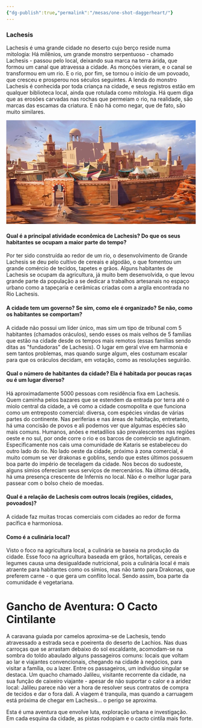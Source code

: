 ```yaml
---
{"dg-publish":true,"permalink":"/mesas/one-shot-daggerheart/"}
---
```


### Lachesis

Lachesis é uma grande cidade no deserto cujo berço reside numa mitologia: Há milênios, um grande monstro serpentuoso - chamado Lachesis - passou pelo local, deixando sua marca na terra árida, que formou um canal que atravessa a cidade. As monções vieram, e o canal se transformou em um rio. E o rio, por fim, se tornou o início de um povoado, que cresceu e prosperou nos séculos seguintes. A lenda do monstro Lachesis é conhecida por toda criança na cidade, e seus registros estão em qualquer biblioteca local, ainda que rotulada como mitologia. Há quem diga que as erosões carvadas nas rochas que permeiam o rio, na realidade, são marcas das escamas da criatura. E não há como negar, que de fato, são muito similares.

![lachesis.jpg](/img/user/Imagens/Mesas/lachesis.jpg)

#### Qual é a principal atividade econômica de Lachesis? Do que os seus habitantes se ocupam a maior parte do tempo?
Por ter sido construída ao redor de um rio, o desenvolvimento de Grande Lachesis se deu pelo cultivo de cereais e algodão, o que fomentou um grande comércio de tecidos, tapetes e grãos. Alguns habitantes de Lachesis se ocupam da agricultura, já muito bem desenvolvida, o que levou grande parte da população a se dedicar a trabalhos artesanais no espaço urbano como a tapeçaria e cerâmicas criadas com a argila encontrada no Rio Lachesis.

#### A cidade tem um governo? Se sim, como ele é organizado? Se não, como os habitantes se comportam?
A cidade não possui um líder único, mas sim um tipo de tribunal com 5 habitantes (chamados oráculos), sendo esses os mais velhos de 5 famílias que estão na cidade desde os tempos mais remotos (essas famílias sendo ditas as "fundadoras" de Lachesis).
O lugar em geral vive em harmonia e sem tantos problemas, mas quando surge algum, eles costumam escalar para que os oráculos decidam, em votação, como as resoluções seguirão.

#### Qual o número de habitantes da cidade? Ela é habitada por poucas raças ou é um lugar diverso?
Há aproximadamente 5000 pessoas com residência fixa em Lachesis. Quem caminha pelos bazares que se estendem da entrada por terra até o miolo central da cidade, a vê como a cidade cosmopolita e que funciona como um entreposto comercial: diversa, com espécies vindas de várias partes do continente. Nas periferias e nas áreas de habitação, entretanto, há uma concisão de povos e ali podemos ver que algumas espécies são mais comuns. Humanos, anões e metadílios são prevalescentes nas regiões oeste e no sul, por onde corre o rio e os barcos de comércio se aglutinam. Especificamente nos cais uma comunidade de Kataris se estabeleceu do outro lado do rio. No lado oeste da cidade, próximo à zona comercial, é muito comum se ver drakonas e goblins, sendo que estes últimos possuem boa parte do império de tecelagem da cidade.
Nos becos do sudoeste, alguns símios ofereciam seus serviços de mercenários. Na última década, há uma presença crescente de Infernis no local. Não é o melhor lugar para passear com o bolso cheio de moedas.

#### Qual é a relação de Lachesis com outros locais (regiões, cidades, povoados)?
A cidade faz muitas trocas comerciais com cidades ao redor de forma pacífica e harmoniosa.

#### Como é a culinária local?
Visto o foco na agricultura local, a culinária se baseia na produção da cidade. Esse foco na agricultura baseada em grãos, hortaliças, cereais e legumes causa uma desigualdade nutricional, pois a culinária local é mais atraente para habitantes como os símios, mas não tanto para Drakonas, que preferem carne - o que gera um conflito local. Sendo assim, boa parte da comunidade é vegetariana.

# Gancho de Aventura: O Cacto Cintilante

A caravana guiada por camelos aproxima-se de Lachesis, tendo atravessado a estrada seca e poeirenta do deserto de Lachios. Nas duas carroças que se arrastam debaixo do sol escaldante, acomodam-se na sombra do toldo abaulado alguns passageiros comuns: locais que voltam ao lar e viajantes convencionais, chegando na cidade à negócios, para visitar a família, ou a lazer. Entre os passageiros, um indivíduo singular se destaca. Um quacho chamado Jalileu, visitante recorrente da cidade, na sua função de caixeiro viajante - apesar de não suportar o calor e a aridez local: Jalileu parece não ver a hora de resolver seus contratos de compra de tecidos e dar o fora dali. A viagem é tranquila, mas quando a carruagem está próxima de chegar em Lachesis... o perigo se aproxima.

Esta é uma aventura que envolve luta, exploração urbana e investigação. Em cada esquina da cidade, as pistas rodopiam e o cacto cintila mais forte.